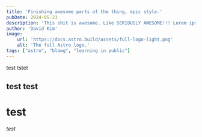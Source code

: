 ```yaml
---
title: 'Finishing awesome parts of the thing, epic style.'
pubDate: 2024-05-23
description: 'This shit is awesome. Like SERIOUSLY AWESOME!!! Lorem ipsum dolor sit amet, consectetur adipiscing elit, sed do eiusmod tempor incididunt ut labore et dolore magna aliqua. Ut enim ad minim veniam, quis nostrud exercitation ullamco laboris nisi ut aliquip ex ea commodo consequat. Duis aute irure dolor in reprehenderit in voluptate velit esse'
author: 'David Kim'
image:
    url: 'https://docs.astro.build/assets/full-logo-light.png'
    alt: 'The full Astro logo.'
tags: ["astro", "blawg", "learning in public"]
---
```

test tstet
## test test 
# test 

*test*